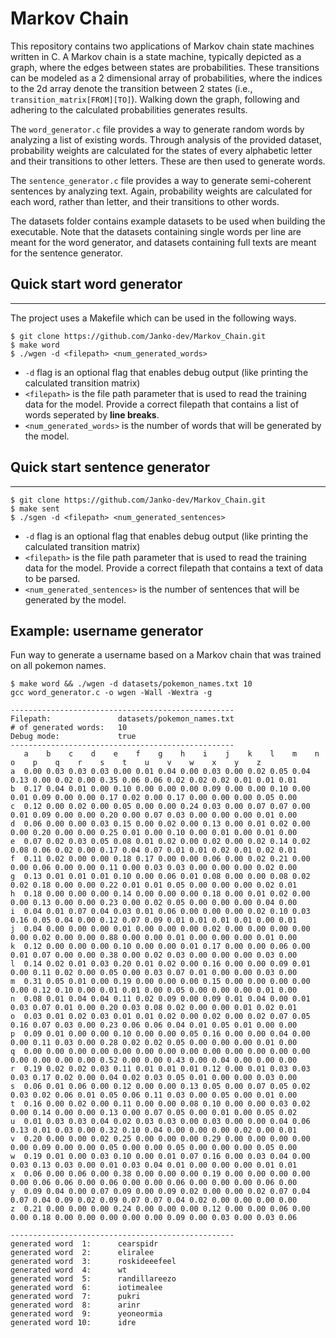 # Markov Chain
This repository contains two applications of Markov chain state machines written in C. A Markov chain is a state machine, typically depicted as a graph, where the edges between states are probabilities. These transitions can be modeled as a 2 dimensional array of probabilities, where the indices to the 2d array denote the transition between 2 states (i.e., `transition_matrix[FROM][TO]`). Walking down the graph, following and adhering to the calculated probabilities generates results. 

The `word_generator.c` file provides a way to generate random words by analyzing a list of existing words. Through analysis of the provided dataset, probability weights are calculated for the states of every alphabetic letter and their transitions to other letters. These are then used to generate words. 

The `sentence_generator.c` file provides a way to generate semi-coherent sentences by analyzing text. Again, probability weights are calculated for each word, rather than letter, and their transitions to other words. 

The datasets folder contains example datasets to be used when building the executable. Note that the datasets containing single words per line are meant for the word generator, and datasets containing full texts are meant for the sentence generator. 

## Quick start word generator
---
The project uses a Makefile which can be used in the following ways.
```
$ git clone https://github.com/Janko-dev/Markov_Chain.git
$ make word
$ ./wgen -d <filepath> <num_generated_words>
```
- `-d` flag is an optional flag that enables debug output (like printing the calculated transition matrix)
- `<filepath>` is the file path parameter that is used to read the training data for the model. Provide a correct filepath that contains a list of words seperated by **line breaks**.
- `<num_generated_words>` is the number of words that will be generated by the model. 

## Quick start sentence generator
---
```
$ git clone https://github.com/Janko-dev/Markov_Chain.git
$ make sent
$ ./sgen -d <filepath> <num_generated_sentences>
```
- `-d` flag is an optional flag that enables debug output (like printing the calculated transition matrix)
- `<filepath>` is the file path parameter that is used to read the training data for the model. Provide a correct filepath that contains a text of data to be parsed.
- `<num_generated_sentences>` is the number of sentences that will be generated by the model. 

## Example: username generator
Fun way to generate a username based on a Markov chain that was trained on all pokemon names. 
```
$ make word && ./wgen -d datasets/pokemon_names.txt 10
gcc word_generator.c -o wgen -Wall -Wextra -g  

--------------------------------------------------
Filepath:               datasets/pokemon_names.txt
# of generated words:   10
Debug mode:             true
--------------------------------------------------
   a    b    c    d    e    f    g    h    i    j    k    l    m    n    o    p    q    r    s    t    u    v    w    x    y    z 
a  0.00 0.03 0.03 0.03 0.00 0.01 0.04 0.00 0.03 0.00 0.02 0.05 0.04 0.13 0.00 0.02 0.00 0.35 0.06 0.06 0.02 0.02 0.02 0.01 0.01 0.01
b  0.17 0.04 0.01 0.00 0.10 0.00 0.00 0.00 0.09 0.00 0.00 0.10 0.00 0.01 0.09 0.00 0.00 0.17 0.02 0.00 0.17 0.00 0.00 0.00 0.05 0.00
c  0.12 0.00 0.02 0.00 0.05 0.00 0.00 0.24 0.03 0.00 0.07 0.07 0.00 0.01 0.09 0.00 0.00 0.20 0.00 0.07 0.03 0.00 0.00 0.00 0.01 0.00
d  0.06 0.00 0.00 0.03 0.15 0.00 0.02 0.00 0.13 0.00 0.01 0.02 0.00 0.00 0.20 0.00 0.00 0.25 0.01 0.00 0.10 0.00 0.01 0.00 0.01 0.00
e  0.07 0.02 0.03 0.05 0.08 0.01 0.02 0.00 0.02 0.00 0.02 0.14 0.02 0.08 0.06 0.02 0.00 0.17 0.04 0.07 0.01 0.01 0.02 0.01 0.02 0.01
f  0.11 0.02 0.00 0.00 0.18 0.17 0.00 0.00 0.06 0.00 0.02 0.21 0.00 0.00 0.06 0.00 0.00 0.11 0.00 0.03 0.03 0.00 0.00 0.00 0.02 0.00
g  0.13 0.01 0.01 0.01 0.10 0.00 0.06 0.01 0.08 0.00 0.00 0.08 0.02 0.02 0.18 0.00 0.00 0.22 0.01 0.01 0.05 0.00 0.00 0.00 0.02 0.01 
h  0.18 0.00 0.00 0.00 0.14 0.00 0.00 0.00 0.18 0.00 0.01 0.02 0.00 0.00 0.13 0.00 0.00 0.23 0.00 0.02 0.05 0.00 0.00 0.00 0.04 0.00
i  0.04 0.01 0.07 0.04 0.03 0.01 0.06 0.00 0.00 0.00 0.02 0.10 0.03 0.16 0.05 0.04 0.00 0.12 0.07 0.09 0.01 0.01 0.01 0.01 0.00 0.01
j  0.04 0.00 0.00 0.00 0.01 0.00 0.00 0.00 0.02 0.00 0.00 0.00 0.00 0.00 0.02 0.00 0.00 0.88 0.00 0.00 0.01 0.00 0.00 0.00 0.01 0.00
k  0.12 0.00 0.00 0.00 0.10 0.00 0.00 0.01 0.17 0.00 0.00 0.06 0.00 0.01 0.07 0.00 0.00 0.38 0.00 0.02 0.03 0.00 0.00 0.00 0.03 0.00
l  0.14 0.02 0.01 0.03 0.20 0.01 0.02 0.00 0.16 0.00 0.00 0.09 0.01 0.00 0.11 0.02 0.00 0.05 0.00 0.03 0.07 0.01 0.00 0.00 0.03 0.00
m  0.31 0.05 0.01 0.00 0.19 0.00 0.00 0.00 0.15 0.00 0.00 0.00 0.00 0.00 0.12 0.10 0.00 0.01 0.01 0.00 0.05 0.00 0.00 0.00 0.01 0.00
n  0.08 0.01 0.04 0.04 0.11 0.02 0.09 0.00 0.09 0.01 0.04 0.00 0.01 0.03 0.07 0.01 0.00 0.20 0.03 0.08 0.02 0.00 0.00 0.01 0.02 0.01
o  0.03 0.01 0.02 0.03 0.01 0.01 0.02 0.00 0.02 0.00 0.02 0.07 0.05 0.16 0.07 0.03 0.00 0.23 0.06 0.06 0.04 0.01 0.05 0.01 0.00 0.00
p  0.09 0.01 0.00 0.00 0.10 0.00 0.00 0.05 0.16 0.00 0.00 0.04 0.00 0.00 0.11 0.03 0.00 0.28 0.02 0.02 0.05 0.00 0.00 0.00 0.01 0.00
q  0.00 0.00 0.00 0.00 0.00 0.00 0.00 0.00 0.00 0.00 0.00 0.00 0.00 0.00 0.00 0.00 0.00 0.52 0.00 0.00 0.43 0.00 0.04 0.00 0.00 0.00
r  0.19 0.02 0.02 0.03 0.11 0.01 0.01 0.01 0.12 0.00 0.01 0.03 0.03 0.03 0.17 0.02 0.00 0.04 0.02 0.03 0.05 0.01 0.00 0.00 0.03 0.00
s  0.06 0.01 0.06 0.00 0.12 0.00 0.00 0.13 0.05 0.00 0.07 0.05 0.02 0.03 0.02 0.06 0.01 0.05 0.06 0.11 0.03 0.00 0.05 0.00 0.01 0.00
t  0.16 0.00 0.02 0.00 0.11 0.00 0.00 0.08 0.10 0.00 0.00 0.03 0.02 0.00 0.14 0.00 0.00 0.13 0.00 0.07 0.05 0.00 0.01 0.00 0.05 0.02
u  0.01 0.03 0.03 0.04 0.02 0.03 0.03 0.00 0.03 0.00 0.00 0.04 0.06 0.13 0.01 0.03 0.00 0.32 0.10 0.04 0.00 0.00 0.00 0.02 0.00 0.01 
v  0.20 0.00 0.00 0.02 0.25 0.00 0.00 0.00 0.29 0.00 0.00 0.00 0.00 0.00 0.09 0.00 0.00 0.05 0.00 0.00 0.05 0.00 0.00 0.00 0.05 0.00
w  0.19 0.01 0.00 0.03 0.10 0.00 0.01 0.07 0.16 0.00 0.03 0.04 0.00 0.03 0.13 0.03 0.00 0.01 0.03 0.04 0.01 0.00 0.00 0.00 0.01 0.01
x  0.06 0.00 0.06 0.00 0.38 0.00 0.00 0.00 0.19 0.00 0.00 0.00 0.00 0.00 0.06 0.06 0.00 0.06 0.00 0.00 0.06 0.00 0.00 0.00 0.06 0.00
y  0.09 0.04 0.00 0.07 0.09 0.00 0.09 0.02 0.00 0.00 0.02 0.07 0.04 0.07 0.04 0.09 0.02 0.09 0.07 0.07 0.04 0.02 0.00 0.00 0.00 0.00
z  0.21 0.00 0.00 0.00 0.24 0.00 0.00 0.00 0.12 0.00 0.00 0.06 0.00 0.00 0.18 0.00 0.00 0.00 0.00 0.00 0.09 0.00 0.03 0.00 0.03 0.06

--------------------------------------------------
generated word  1:      cearspidr
generated word  2:      eliralee
generated word  3:      roskideeefeel
generated word  4:      wt
generated word  5:      randillareezo
generated word  6:      iotimealee
generated word  7:      pukri
generated word  8:      arinr
generated word  9:      yeoneormia
generated word 10:      idre
```